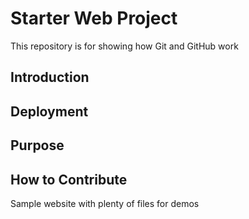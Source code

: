 # Starter Web Project

This repository is for showing how Git and GitHub work

## Introduction

## Deployment

## Purpose

## How to Contribute

Sample website with plenty of files for demos